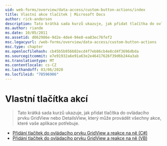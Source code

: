 ```yaml
---
uid: web-forms/overview/data-access/custom-button-actions/index
title: Vlastní akce tlačítek | Microsoft Docs
author: rick-anderson
description: Tato krátká sada kurzů ukazuje, jak přidat tlačítka do ovládacího prvku GridView nebo DetailsView, který může provádět všechny akce, které vaše aplikace potřebuje.
ms.author: riande
ms.date: 10/05/2011
ms.assetid: d062986e-9d2e-4de4-94e8-ea83ec76fef2
msc.legacyurl: /web-forms/overview/data-access/custom-button-actions
msc.type: chapter
ms.openlocfilehash: cb45b5b956602ecd4f7eb86cb4e8cd4f3696dbda
ms.sourcegitcommit: e7e91932a6e91a63e2e46417626f39d6b244a3ab
ms.translationtype: MT
ms.contentlocale: cs-CZ
ms.lasthandoff: 03/06/2020
ms.locfileid: "78596906"
---
```

# <a name="custom-button-actions"></a>Vlastní tlačítka akcí

> Tato krátká sada kurzů ukazuje, jak přidat tlačítka do ovládacího prvku GridView nebo DetailsView, který může provádět všechny akce, které vaše aplikace potřebuje.

- [Přidání tlačítek do ovládacího prvku GridView a reakce na ně (C#)](adding-and-responding-to-buttons-to-a-gridview-cs.md)
- [Přidání tlačítek do ovládacího prvku GridView a reakce na ně (VB)](adding-and-responding-to-buttons-to-a-gridview-vb.md)
